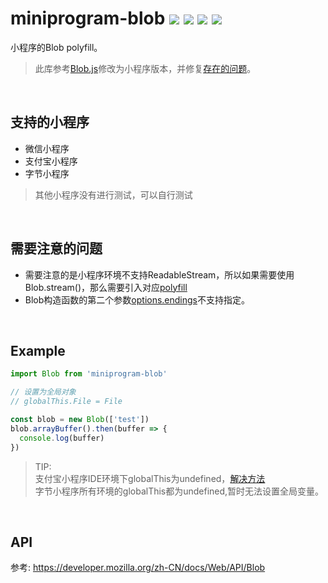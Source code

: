 # miniprogram-blob  ![](https://badgen.net/npm/v/miniprogram-blob)  ![](https://badgen.net/npm/types/miniprogram-blob) ![](https://badgen.net/npm/dt/miniprogram-blob) ![](https://badgen.net/badge/language/typescript/blue)


小程序的Blob polyfill。  
> 此库参考[Blob.js](https://github.com/eligrey/Blob.js)修改为小程序版本，并修复[存在的问题](https://github.com/eligrey/Blob.js/pull/80)。

<br/>

## 支持的小程序
- 微信小程序
- 支付宝小程序
- 字节小程序
> 其他小程序没有进行测试，可以自行测试

<br/>

## 需要注意的问题
- 需要注意的是小程序环境不支持ReadableStream，所以如果需要使用Blob.stream()，那么需要引入对应[polyfill](https://github.com/MattiasBuelens/web-streams-polyfill)
- Blob构造函数的第二个参数[options.endings](https://developer.mozilla.org/zh-CN/docs/Web/API/Blob/Blob)不支持指定。

<br/>

## Example
```js
import Blob from 'miniprogram-blob'

// 设置为全局对象
// globalThis.File = File

const blob = new Blob(['test'])
blob.arrayBuffer().then(buffer => {
  console.log(buffer)
})
```
> TIP:   
> 支付宝小程序IDE环境下globalThis为undefined，[解决方法](https://github.com/zyrong/miniprogram-polyfill/issues/1)  
>字节小程序所有环境的globalThis都为undefined,暂时无法设置全局变量。  

<br/>

## API
参考: https://developer.mozilla.org/zh-CN/docs/Web/API/Blob
